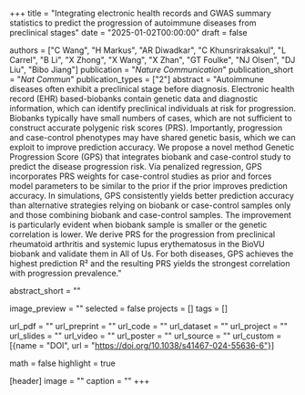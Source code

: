 +++
title = "Integrating electronic health records and GWAS summary statistics to predict the progression of autoimmune diseases from preclinical stages"
date = "2025-01-02T00:00:00"
draft = false

authors = ["C Wang", "H Markus", "AR Diwadkar", "C Khunsriraksakul", "L Carrel", "B Li", "X Zhong", "X Wang", "X Zhan", "GT Foulke", "NJ Olsen", "DJ Liu", "Bibo Jiang"]
publication = "_Nature Communication_"
publication_short = "_Nat Commun_"
publication_types = ["2"]
abstract = "Autoimmune diseases often exhibit a preclinical stage before diagnosis. Electronic health record (EHR) based-biobanks contain genetic data and diagnostic information, which can identify preclinical individuals at risk for progression. Biobanks typically have small numbers of cases, which are not sufficient to construct accurate polygenic risk scores (PRS). Importantly, progression and case-control phenotypes may have shared genetic basis, which we can exploit to improve prediction accuracy. We propose a novel method Genetic Progression Score (GPS) that integrates biobank and case-control study to predict the disease progression risk. Via penalized regression, GPS incorporates PRS weights for case-control studies as prior and forces model parameters to be similar to the prior if the prior improves prediction accuracy. In simulations, GPS consistently yields better prediction accuracy than alternative strategies relying on biobank or case-control samples only and those combining biobank and case-control samples. The improvement is particularly evident when biobank sample is smaller or the genetic correlation is lower. We derive PRS for the progression from preclinical rheumatoid arthritis and systemic lupus erythematosus in the BioVU biobank and validate them in All of Us. For both diseases, GPS achieves the highest prediction R² and the resulting PRS yields the strongest correlation with progression prevalence."

abstract_short = ""

image_preview = ""
selected = false
projects = []
tags = []

url_pdf = ""
url_preprint = ""
url_code = ""
url_dataset = ""
url_project = ""
url_slides = ""
url_video = ""
url_poster = ""
url_source = ""
url_custom = [{name = "DOI", url = "https://doi.org/10.1038/s41467-024-55636-6"}]

math = false
highlight = true

[header]
image = ""
caption = ""
+++
